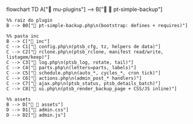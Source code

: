 flowchart TD
    A["📂 mu-plugins"] --> B["🧩 📂 pt-simple-backup"]

    %% raiz do plugin
    B --> B0["📄 pt-simple-backup.php\n(bootstrap: defines + requires)"]

    %% pasta inc
    B --> C["📂 inc"]
    C --> C1["📄 config.php\n(ptsb_cfg, tz, helpers de data)"]
    C --> C2["📄 rclone.php\n(ptsb_rclone, manifest read/write, listagem/keep)"]
    C --> C3["📄 log.php\n(ptsb_log, rotate, tail)"]
    C --> C4["📄 parts.php\n(letters↔parts, labels)"]
    C --> C5["📄 schedule.php\n(auto_*, cycles_*, cron tick)"]
    C --> C6["📄 actions.php\n(admin_post_* handlers)"]
    C --> C7["📄 ajax.php\n(ptsb_status, ptsb_details_batch)"]
    C --> C8["📄 ui.php\n(ptsb_render_backup_page + CSS/JS inline)"]

    %% assets
    B --> D["🎨 📂 assets"]
    D --> D1["📄 admin.css"]
    D --> D2["📄 admin.js"]
